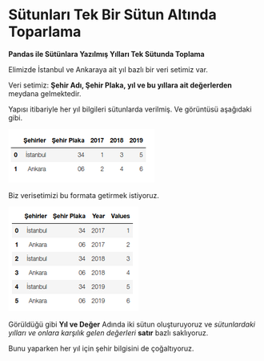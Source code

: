 # Sütunları Tek Bir Sütun Altında Toparlama

**Pandas ile Sütünlara Yazılmış Yılları Tek Sütunda Toplama**

Elimizde İstanbul ve Ankaraya ait yıl bazlı bir veri setimiz var. 

Veri setimiz: **Şehir Adı, Şehir Plaka, yıl ve bu yıllara ait değerlerden** meydana gelmektedir.

Yapısı itibariyle her yıl bilgileri sütunlarda verilmiş. Ve görüntüsü aşağıdaki gibi.

![Resim](https://github.com/furkantolgayuce/Data-Preparation-Notes/blob/master/Pandas/S%C3%BCtunlar%C4%B1%20Tek%20Bir%20S%C3%BCtun%20Alt%C4%B1nda%20Toparlama/img/veriseti_1.png)

Biz verisetimizi bu formata getirmek istiyoruz.

![Resim](https://github.com/furkantolgayuce/Data-Preparation-Notes/blob/master/Pandas/S%C3%BCtunlar%C4%B1%20Tek%20Bir%20S%C3%BCtun%20Alt%C4%B1nda%20Toparlama/img/veriseti_2.png)

Görüldüğü gibi **Yıl ve Değer** Adında iki sütun oluşturuyoruz ve *sütunlardaki yılları ve onlara karşılık gelen değerleri* **satır** bazlı saklıyoruz.

Bunu yaparken her yıl için şehir bilgisini de çoğaltıyoruz.
